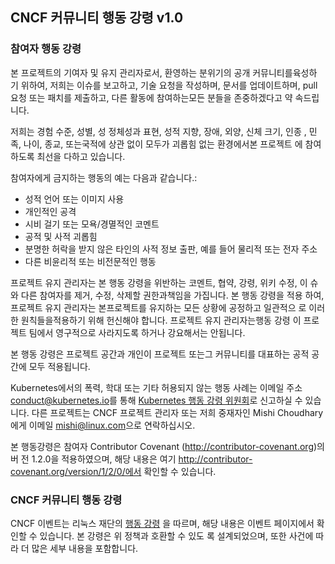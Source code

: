 <!-- Do not edit this file directly. Get the latest from
     https://github.com/cncf/foundation/blob/master/code-of-conduct.md -->

## CNCF 커뮤니티 행동 강령 v1.0

### 참여자 행동 강령

본 프로젝트의 기여자 및 유지 관리자로서, 환영하는 분위기의 공개 커뮤니티를육성하
기 위하여, 저희는 이슈를 보고하고, 기술 요청을 작성하며, 문서를 업데이트하며,
pull 요청 또는 패치를 제출하고, 다른 활동에 참여하는모든 분들을 존중하겠다고 약
속드립니다.

저희는 경험 수준, 성별, 성 정체성과 표현, 성적 지향, 장애, 외양, 신체 크기, 인종
, 민족, 나이, 종교, 또는국적에 상관 없이 모두가 괴롭힘 없는 환경에서본 프로젝트
에 참여하도록 최선을 다하고 있습니다.

참여자에게 금지하는 행동의 예는 다음과 같습니다.:

- 성적 언어 또는 이미지 사용
- 개인적인 공격
- 시비 걸기 또는 모욕/경멸적인 코멘트
- 공적 및 사적 괴롭힘
- 분명한 허락을 받지 않은 타인의 사적 정보 출판, 예를 들어 물리적 또는 전자 주소
- 다른 비윤리적 또는 비전문적인 행동

프로젝트 유지 관리자는 본 행동 강령을 위반하는 코멘트, 협약, 강령, 위키 수정, 이
슈와 다른 참여자를 제거, 수정, 삭제할 권한과책임을 가집니다. 본 행동 강령을 적용
하여, 프로젝트 유지 관리자는 본프로젝트를 유지하는 모든 상황에 공정하고 일관적으
로 이러한 원칙들을적용하기 위해 헌신해야 합니다. 프로젝트 유지 관리자는행동 강령
이 프로젝트 팀에서 영구적으로 사라지도록 하거나 강요해서는 안됩니다.

본 행동 강령은 프로젝트 공간과 개인이 프로젝트 또는그 커뮤니티를 대표하는 공적
공간에 모두 적용됩니다.

Kubernetes에서의 폭력, 학대 또는 기타 허용되지 않는 행동 사례는 이메일 주소
<conduct@kubernetes.io>를 통해
[Kubernetes 행동 강령 위원회](https://git.k8s.io/community/committee-code-of-conduct)로
신고하실 수 있습니다. 다른 프로젝트는 CNCF 프로젝트 관리자 또는 저희 중재자인
Mishi Choudhary에게 이메일 <mishi@linux.com>으로 연락하십시오.

본 행동강령은 참여자 Contributor Covenant (http://contributor-covenant.org)의버
전 1.2.0을 적용하였으며, 해당 내용은 여기
http://contributor-covenant.org/version/1/2/0/에서 확인할 수 있습니다.

### CNCF 커뮤니티 행동 강령

CNCF 이벤트는 리눅스 재단의
[행동 강령](https://events.linuxfoundation.org/code-of-conduct/) 을 따르며, 해당
내용은 이벤트 페이지에서 확인할 수 있습니다. 본 강령은 위 정책과 호환할 수 있도
록 설계되었으며, 또한 사건에 따라 더 많은 세부 내용을 포함합니다.
